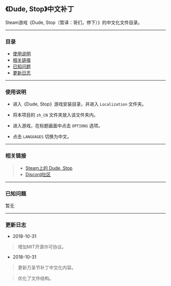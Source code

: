 ## 《Dude, Stop》中文补丁

Steam游戏《Dude, Stop（暂译：哥们，停下）》的中文化文件目录。

------

### 目录

* [使用说明](#使用说明-1)
* [相关链接](#相关链接-1)
* [已知问题](#已知问题-1)
* [更新日志](#更新日志-1)

------

### <span id="使用说明-1">使用说明</span>

* 进入《Dude, Stop》游戏安装目录，并进入 ```Localization``` 文件夹。

* 将本项目的 ```zh_CN``` 文件夹放入该文件夹内。

* 进入游戏，在标题画面中点击 ```OPTIONS``` 选项。

* 点击 ```LANGUAGES``` 切换为中文。

------

### <span id="相关链接-1">相关链接</spam>

> * [Steam上的 Dude, Stop](https://store.steampowered.com/app/574560/Dude_Stop/)
> * [Discord社区](https://discord.gg/vdge2Vh)

------

### <span id="已知问题-1">已知问题</spam>

暂无

------


### <span id="更新日志-1">更新日志</span>

* 2018-10-31

> 增加MIT开源许可协议。

* 2018-10-31

> 更新万圣节补丁中文化内容。

> 优化了文件结构。
